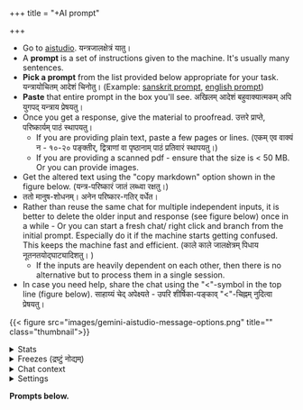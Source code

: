 +++
title = "+AI prompt"

+++

- Go to [aistudio](https://aistudio.google.com/prompts/new_chat). यन्त्रजालक्षेत्रं यातु।  
- A **prompt** is a set of instructions given to the machine. It's usually many sentences.
- **Pick a prompt** from the list provided below appropriate for your task. यन्त्रायोचितम् आदेशं चिनोतु।  (Example: [sanskrit prompt](Sanskrit_devanAgarI_markdown), [english prompt](English_text_with_sanskrit_foo))
- **Paste** that entire prompt in the box you'll see. अखिलम् आदेशं बहुवाक्यात्मकम् अपि युगपद् यन्त्राय प्रेषयतु। 
- Once you get a response, give the material to proofread. उत्तरे प्राप्ते, परिष्कार्यम् पाठं स्थापयतु।
  - If you are providing plain text, paste a few pages or lines. (एकम् एव वाक्यं न - १०-२० पङ्क्तीर्, द्वित्राणां वा पृष्ठानाम् पाठं प्रतिवारं स्थापयतु।) 
  - If you are providing a scanned pdf - ensure that the size is < 50 MB. Or you can provide images.
- Get the altered text using the "copy markdown" option shown in the figure below. (यन्त्र-परिष्कारं जातं लब्ध्वा रक्षतु।)
- ततो मानुष-शोधनम्। अनेन परिष्कार-गतिर् वर्धेत।  
- Rather than reuse the same chat for multiple independent inputs, it is better to delete the older input and response (see figure below) once in a while - Or you can start a fresh chat/ right click and branch from the initial prompt. Especially do it if the machine starts getting confused. This keeps the machine fast and efficient. (काले काले जालक्षेत्रम् पिधाय नूतनतयोद्घाट्यादिशतु। )
  - If the inputs are heavily dependent on each other, then there is no alternative but to process them in a single session.
- In case you need help, share the chat using the "<"-symbol in the top line (figure below). साहाय्यं चेद् अपेक्ष्यते - उपरि शीर्षिका-पङ्काव् "<"-चिह्नम् नुदित्वा प्रेषयतु। 

{{< figure src="images/gemini-aistudio-message-options.png" title="" class="thumbnail">}}

<details><summary>Stats</summary>

One can see the output time taken under the output. By clicking on it, one can get tokens per second and time to first token.
</details>


<details><summary>Freezes (द्रष्टुं नोद्यम्)</summary>

Sometimes it errors out and you will see a red exclamation mark. There is a 600 second timeout. So, keep the input appropriately small - measuring the max input length for the task by trial and error. Also select Gemini 2.5 flash where feasible (almost always).

You can then continue from where it left off using a "continue" prompt.  
This sometimes won't work - regenerates from the beginning - so you need to provide the remaining text again.
</details>

<details><summary>Chat context</summary>

A chat holds the collective memory of your interaction with the LLM. Token count indicates the context size. Smaller the better.

Try collecting all your instructions into a single comprehensive prompt

So, it's better to start a fresh chat every few inputs rather than reuse the same chat?

The tokenizer converts the text/image/audio into number vectors called embeddings. The process is reversed when generating user-facing output. 

Context size grows quadratically - like a square minus the diagonal. Gemini explaining attention -

* 1 token paying attention to itself = 1 connection (1x1)
* 2 tokens: each token pays attention to both tokens = 4 connections (2x2)
* 3 tokens: each token pays attention to all three tokens = 9 connections (3x3)
</details>


<details><summary>Settings</summary>

Advanced settings - **Output length** - set to 65536 tokens by default. Must use paid plan to increase that.

Enable

- Also, if you provide a URL, the **URL context** toggle needs to be enabled. Else you see a yellow exclamation message (and the LLM will hallucinate the contents at the url)
- grounding with Google search.

</details>


**Prompts below.**
